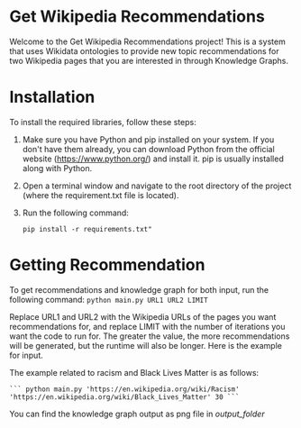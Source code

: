 # Get Wikipedia Recommendations

Welcome to the Get Wikipedia Recommendations project! This is a system that uses Wikidata ontologies to provide new topic recommendations for two Wikipedia pages that you are interested in through Knowledge Graphs.

# Installation

To install the required libraries, follow these steps:

1) Make sure you have Python and pip installed on your system. If you don't have them already, you can download Python from the official website (https://www.python.org/) and install it. pip is usually installed along with Python.
2) Open a terminal window and navigate to the root directory of the project (where the requirement.txt file is located).
3) Run the following command:

   ``` pip install -r requirements.txt" ```
   
# Getting Recommendation
To get recommendations and knowledge graph for both input, run the following command:
  ``` python main.py URL1 URL2 LIMIT ```
  
  Replace URL1 and URL2 with the Wikipedia URLs of the pages you want recommendations for, and replace LIMIT with the number of iterations you want the code to run for. The greater the value, the more recommendations will be generated, but the runtime will also be longer. Here is the example for input.
  
  The example related to racism and Black Lives Matter is as follows:
  
    ``` python main.py 'https://en.wikipedia.org/wiki/Racism' 'https://en.wikipedia.org/wiki/Black_Lives_Matter' 30 ```
  
  
  You can find the knowledge graph output as png file in *output_folder* 

